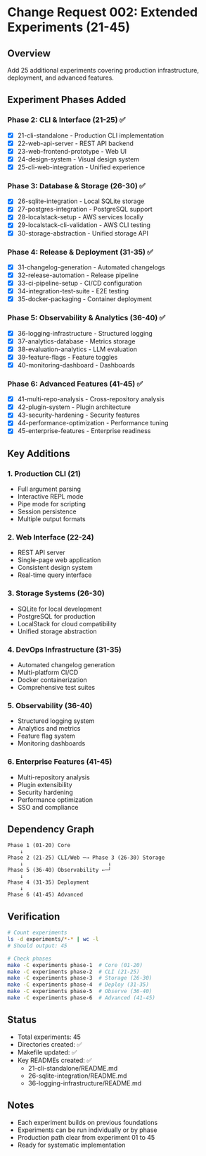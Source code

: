# Change Request 002: Extended Experiments (21-45)

## Overview
Add 25 additional experiments covering production infrastructure, deployment, and advanced features.

## Experiment Phases Added

### Phase 2: CLI & Interface (21-25) ✅
- [x] 21-cli-standalone - Production CLI implementation
- [x] 22-web-api-server - REST API backend
- [x] 23-web-frontend-prototype - Web UI
- [x] 24-design-system - Visual design system
- [x] 25-cli-web-integration - Unified experience

### Phase 3: Database & Storage (26-30) ✅
- [x] 26-sqlite-integration - Local SQLite storage
- [x] 27-postgres-integration - PostgreSQL support
- [x] 28-localstack-setup - AWS services locally
- [x] 29-localstack-cli-validation - AWS CLI testing
- [x] 30-storage-abstraction - Unified storage API

### Phase 4: Release & Deployment (31-35) ✅
- [x] 31-changelog-generation - Automated changelogs
- [x] 32-release-automation - Release pipeline
- [x] 33-ci-pipeline-setup - CI/CD configuration
- [x] 34-integration-test-suite - E2E testing
- [x] 35-docker-packaging - Container deployment

### Phase 5: Observability & Analytics (36-40) ✅
- [x] 36-logging-infrastructure - Structured logging
- [x] 37-analytics-database - Metrics storage
- [x] 38-evaluation-analytics - LLM evaluation
- [x] 39-feature-flags - Feature toggles
- [x] 40-monitoring-dashboard - Dashboards

### Phase 6: Advanced Features (41-45) ✅
- [x] 41-multi-repo-analysis - Cross-repository analysis
- [x] 42-plugin-system - Plugin architecture
- [x] 43-security-hardening - Security features
- [x] 44-performance-optimization - Performance tuning
- [x] 45-enterprise-features - Enterprise readiness

## Key Additions

### 1. Production CLI (21)
- Full argument parsing
- Interactive REPL mode
- Pipe mode for scripting
- Session persistence
- Multiple output formats

### 2. Web Interface (22-24)
- REST API server
- Single-page web application
- Consistent design system
- Real-time query interface

### 3. Storage Systems (26-30)
- SQLite for local development
- PostgreSQL for production
- LocalStack for cloud compatibility
- Unified storage abstraction

### 4. DevOps Infrastructure (31-35)
- Automated changelog generation
- Multi-platform CI/CD
- Docker containerization
- Comprehensive test suites

### 5. Observability (36-40)
- Structured logging system
- Analytics and metrics
- Feature flag system
- Monitoring dashboards

### 6. Enterprise Features (41-45)
- Multi-repository analysis
- Plugin extensibility
- Security hardening
- Performance optimization
- SSO and compliance

## Dependency Graph

```
Phase 1 (01-20) Core
    ↓
Phase 2 (21-25) CLI/Web ─→ Phase 3 (26-30) Storage
    ↓                           ↓
Phase 5 (36-40) Observability ←─┘
    ↓
Phase 4 (31-35) Deployment
    ↓
Phase 6 (41-45) Advanced
```

## Verification

```bash
# Count experiments
ls -d experiments/*-* | wc -l
# Should output: 45

# Check phases
make -C experiments phase-1  # Core (01-20)
make -C experiments phase-2  # CLI (21-25)
make -C experiments phase-3  # Storage (26-30)
make -C experiments phase-4  # Deploy (31-35)
make -C experiments phase-5  # Observe (36-40)
make -C experiments phase-6  # Advanced (41-45)
```

## Status
- Total experiments: 45
- Directories created: ✅
- Makefile updated: ✅
- Key READMEs created: ✅
  - 21-cli-standalone/README.md
  - 26-sqlite-integration/README.md
  - 36-logging-infrastructure/README.md

## Notes
- Each experiment builds on previous foundations
- Experiments can be run individually or by phase
- Production path clear from experiment 01 to 45
- Ready for systematic implementation